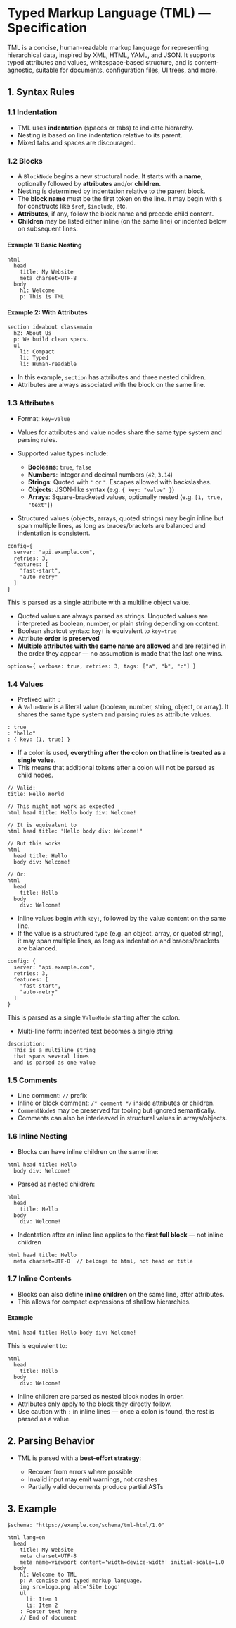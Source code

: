 # Typed Markup Language (TML) — Specification

TML is a concise, human-readable markup language for representing hierarchical data, inspired by XML, HTML, YAML, and JSON. It supports typed attributes and values, whitespace-based structure, and is content-agnostic, suitable for documents, configuration files, UI trees, and more.

## 1. Syntax Rules

### 1.1 Indentation

- TML uses **indentation** (spaces or tabs) to indicate hierarchy.
- Nesting is based on line indentation relative to its parent.
- Mixed tabs and spaces are discouraged.

### 1.2 Blocks

- A `BlockNode` begins a new structural node. It starts with a **name**, optionally followed by **attributes** and/or **children**.
- Nesting is determined by indentation relative to the parent block.
- The **block name** must be the first token on the line. It may begin with `$` for constructs like `$ref`, `$include`, etc.
- **Attributes**, if any, follow the block name and precede child content.
- **Children** may be listed either inline (on the same line) or indented below on subsequent lines.

#### Example 1: Basic Nesting

```tml
html
  head
    title: My Website
    meta charset=UTF-8
  body
    h1: Welcome
    p: This is TML
```

#### Example 2: With Attributes

```tml
section id=about class=main
  h2: About Us
  p: We build clean specs.
  ul
    li: Compact
    li: Typed
    li: Human-readable
```

- In this example, `section` has attributes and three nested children.
- Attributes are always associated with the block on the same line.

### 1.3 Attributes

- Format: `key=value`
- Values for attributes and value nodes share the same type system and parsing rules.
- Supported value types include:

  - **Booleans**: `true`, `false`
  - **Numbers**: Integer and decimal numbers (`42`, `3.14`)
  - **Strings**: Quoted with `'` or `"`. Escapes allowed with backslashes.
  - **Objects**: JSON-like syntax (e.g. `{ key: "value" }`)
  - **Arrays**: Square-bracketed values, optionally nested (e.g. `[1, true, "text"]`)

- Structured values (objects, arrays, quoted strings) may begin inline but span multiple lines, as long as braces/brackets are balanced and indentation is consistent.

```tml
config={
  server: "api.example.com",
  retries: 3,
  features: [
    "fast-start",
    "auto-retry"
  ]
}
```

This is parsed as a single attribute with a multiline object value.

- Quoted values are always parsed as strings. Unquoted values are interpreted as boolean, number, or plain string depending on content.
- Boolean shortcut syntax: `key!` is equivalent to `key=true`
- Attribute **order is preserved**
- **Multiple attributes with the same name are allowed** and are retained in the order they appear — no assumption is made that the last one wins.

```tml
options={ verbose: true, retries: 3, tags: ["a", "b", "c"] }
```

### 1.4 Values

- Prefixed with `:`
- A `ValueNode` is a literal value (boolean, number, string, object, or array). It shares the same type system and parsing rules as attribute values.

```tml
: true
: "hello"
: { key: [1, true] }
```

- If a colon is used, **everything after the colon on that line is treated as a single value**.
- This means that additional tokens after a colon will not be parsed as child nodes.

```tml
// Valid:
title: Hello World

// This might not work as expected
html head title: Hello body div: Welcome!

// It is equivalent to
html head title: "Hello body div: Welcome!"

// But this works
html
  head title: Hello
  body div: Welcome!

// Or:
html
  head
    title: Hello
  body
    div: Welcome!
```

- Inline values begin with `key:`, followed by the value content on the same line.
- If the value is a structured type (e.g. an object, array, or quoted string), it may span multiple lines, as long as indentation and braces/brackets are balanced.

```tml
config: {
  server: "api.example.com",
  retries: 3,
  features: [
    "fast-start",
    "auto-retry"
  ]
}
```

This is parsed as a single `ValueNode` starting after the colon.

- Multi-line form: indented text becomes a single string

```tml
description:
  This is a multiline string
  that spans several lines
  and is parsed as one value
```

### 1.5 Comments

- Line comment: `//` prefix
- Inline or block comment: `/* comment */` inside attributes or children.
- `CommentNode`s may be preserved for tooling but ignored semantically.
- Comments can also be interleaved in structural values in arrays/objects.

### 1.6 Inline Nesting

- Blocks can have inline children on the same line:

```tml
html head title: Hello
  body div: Welcome!
```

- Parsed as nested children:

```tml
html
  head
    title: Hello
  body
    div: Welcome!
```

- Indentation after an inline line applies to the **first full block** — not inline children

```tml
html head title: Hello
  meta charset=UTF-8  // belongs to html, not head or title
```

### 1.7 Inline Contents

- Blocks can also define **inline children** on the same line, after attributes.
- This allows for compact expressions of shallow hierarchies.

#### Example

```tml
html head title: Hello body div: Welcome!
```

This is equivalent to:

```tml
html
  head
    title: Hello
  body
    div: Welcome!
```

- Inline children are parsed as nested block nodes in order.
- Attributes only apply to the block they directly follow.
- Use caution with `:` in inline lines — once a colon is found, the rest is parsed as a value.

## 2. Parsing Behavior

- TML is parsed with a **best-effort strategy**:

  - Recover from errors where possible
  - Invalid input may emit warnings, not crashes
  - Partially valid documents produce partial ASTs

## 3. Example

```tml
$schema: "https://example.com/schema/tml-html/1.0"

html lang=en
  head
    title: My Website
    meta charset=UTF-8
    meta name=viewport content='width=device-width' initial-scale=1.0
  body
    h1: Welcome to TML
    p: A concise and typed markup language.
    img src=logo.png alt='Site Logo'
    ul
      li: Item 1
      li: Item 2
    : Footer text here
    // End of document
```
